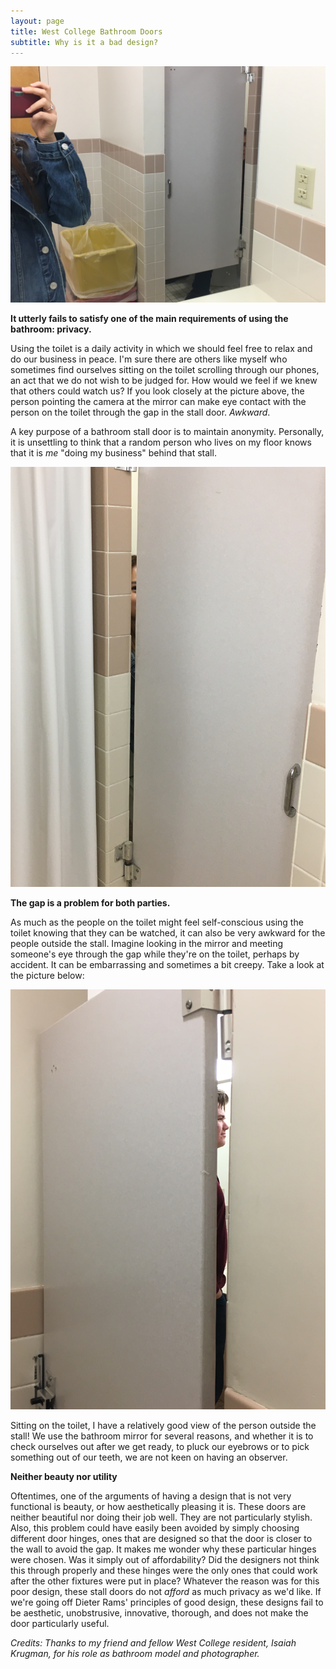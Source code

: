 ```yaml
---
layout: page
title: West College Bathroom Doors
subtitle: Why is it a bad design?
---
```


![Door gap through mirror ](/img/west2.JPG)

**It utterly fails to satisfy one of the main requirements of using the bathroom: privacy.**

Using the toilet is a daily activity in which we should feel free to relax and do our business in peace. I'm sure there are others like myself who sometimes find ourselves sitting on the toilet scrolling through our phones, an act that we do not wish to be judged for. How would we feel if we knew that others could watch us? If you look closely at the picture above, the person pointing the camera at the mirror can make eye contact with the person on the toilet through the gap in the stall door. _Awkward_. 

A key purpose of a bathroom stall door is to maintain anonymity. Personally, it is unsettling to think that a random person who lives on my floor knows that it is _me_ "doing my business" behind that stall. 

![Door gap external view ](/img/west3.JPG)

**The gap is a problem for both parties.**

As much as the people on the toilet might feel self-conscious using the toilet knowing that they can be watched, it can also be very awkward for the people outside the stall. Imagine looking in the mirror and meeting someone's eye through the gap while they're on the toilet, perhaps by accident. It can be embarrassing and sometimes a bit creepy. Take a look at the picture below:

![Door gap internal view ](/img/west4.JPG)

Sitting on the toilet, I have a relatively good view of the person outside the stall! We use the bathroom mirror for several reasons, and whether it is to check ourselves out after we get ready, to pluck our eyebrows or to pick something out of our teeth, we are not keen on having an observer.

**Neither beauty nor utility**

Oftentimes, one of the arguments of having a design that is not very functional is beauty, or how aesthetically pleasing it is. These doors are neither beautiful nor doing their job well. They are not particularly stylish. Also, this problem could have easily been avoided by simply choosing different door hinges, ones that are designed so that the door is closer to the wall to avoid the gap. It makes me wonder why these particular hinges were chosen. Was it simply out of affordability? Did the designers not think this through properly and these hinges were the only ones that could work after the other fixtures were put in place? Whatever the reason was for this poor design, these stall doors do not _afford_ as much privacy as we'd like. If we're going off Dieter Rams' principles of good design, these designs fail to be aesthetic, unobstrusive, innovative, thorough, and does not make the door particularly useful. 

_Credits: Thanks to my friend and fellow West College resident, Isaiah Krugman, for his role as bathroom model and photographer._
